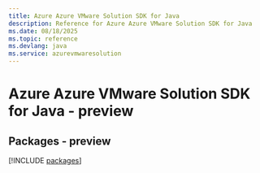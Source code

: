 ```yaml
---
title: Azure Azure VMware Solution SDK for Java
description: Reference for Azure Azure VMware Solution SDK for Java
ms.date: 08/18/2025
ms.topic: reference
ms.devlang: java
ms.service: azurevmwaresolution
---
```

# Azure Azure VMware Solution SDK for Java - preview
## Packages - preview
[!INCLUDE [packages](azure-vmware-solution-index.md)]